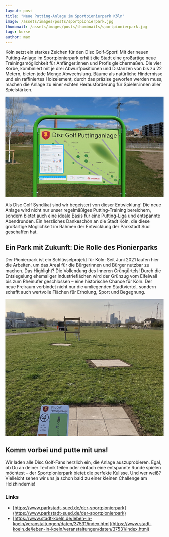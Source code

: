 ```yaml
---
layout: post
title: "Neue Putting-Anlage im Sportpionierpark Köln"
image: /assets/images/posts/sportpionierpark.jpg
thumbnail: /assets/images/posts/thumbnails/sportpionierpark.jpg
tags: kurse
author: max
---
```


Köln setzt ein starkes Zeichen für den Disc Golf-Sport! Mit der neuen Putting-Anlage im Sportpionierpark erhält die Stadt eine großartige neue Trainingsmöglichkeit für Anfänger:innen und Profis gleichermaßen. Die vier Körbe, kombiniert mit je drei Abwurfpositionen und Distanzen von bis zu 22 Metern, bieten jede Menge Abwechslung. Bäume als natürliche Hindernisse und ein raffiniertes Holzelement, durch das präzise geworfen werden muss, machen die Anlage zu einer echten Herausforderung für Spieler:innen aller Spielstärken.

![Eingangschild zur Disc Golf Puttinganlage](/assets/images/posts/sportpionierpark_schild.jpg)

Als Disc Golf Syndikat sind wir begeistert von dieser Entwicklung! Die neue Anlage wird nicht nur unser regelmäßiges Putting-Training bereichern, sondern bietet auch eine ideale Basis für eine Putting-Liga und entspannte Abendrunden. Ein herzliches Dankeschön an die Stadt Köln, die diese großartige Möglichkeit im Rahmen der Entwicklung der Parkstadt Süd geschaffen hat.

## Ein Park mit Zukunft: Die Rolle des Pionierparks

Der Pionierpark ist ein Schlüsselprojekt für Köln: Seit Juni 2021 laufen hier die Arbeiten, um das Areal für die Bürgerinnen und Bürger nutzbar zu machen. Das Highlight? Die Vollendung des Inneren Grüngürtels! Durch die Entsiegelung ehemaliger Industrieflächen wird der Grünzug vom Eifelwall bis zum Rheinufer geschlossen – eine historische Chance für Köln. Der neue Freiraum verbindet nicht nur die umliegenden Stadtviertel, sondern schafft auch wertvolle Flächen für Erholung, Sport und Begegnung.

![Eine Disc Golf Bahn zum Putten mit Hindernis](/assets/images/posts/sportpionierpark_hindernis.jpg)

## Komm vorbei und putte mit uns!

Wir laden alle Disc Golf-Fans herzlich ein, die Anlage auszuprobieren. Egal, ob Du an deiner Technik feilen oder einfach eine entspannte Runde spielen möchtest – der Sportpionierpark bietet die perfekte Kulisse. Und wer weiß? Vielleicht sehen wir uns ja schon bald zu einer kleinen Challenge am Holzhindernis!

### Links

* [https://www.parkstadt-sued.de/der-sportpionierpark](https://www.parkstadt-sued.de/der-sportpionierpark)
* [https://www.stadt-koeln.de/leben-in-koeln/veranstaltungen/daten/37531/index.html](https://www.stadt-koeln.de/leben-in-koeln/veranstaltungen/daten/37531/index.html)